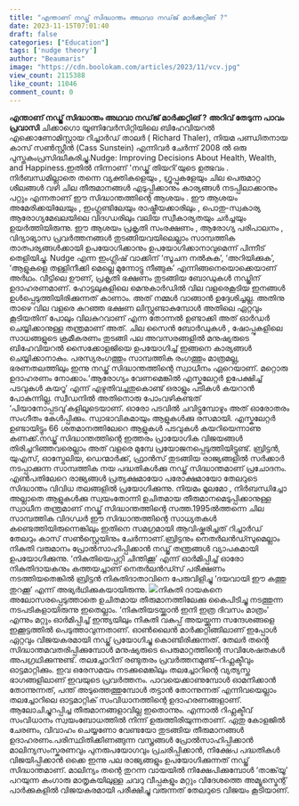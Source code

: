 ```yaml
---
title: "എന്താണ് നഡ്ജ് സിദ്ധാന്തം അഥവാ നഡ്‌ജ്‌ മാർക്കറ്റിങ് ?"
date: 2023-11-15T07:01:40
draft: false
categories: ["Education"]
tags: ['nudge theory']
author: "Beaumaris"
image: "https://cdn.boolokam.com/articles/2023/11/vcv.jpg"
view_count: 2115388
like_count: 11046
comment_count: 0
---
```


**എന്താണ് നഡ്ജ് സിദ്ധാന്തം അഥവാ നഡ്‌ജ്‌ മാർക്കറ്റിങ് ?** **അറിവ് തേടുന്ന പാവം പ്രവാസി** ചിക്കാഗൊ യൂണിവേര്‍സിറ്റിയിലെ ബിഹേവിയറല്‍ എക്കൊണോമിസ്റ്റായ റിച്ചാര്‍ഡ് താലര്‍ ( Richard Thaler), നിയമ പണ്ഡിതനായ കാസ് സണ്‍സ്റ്റീന്‍ (Cass Sunstein) എന്നിവര്‍ ചേര്‍ന്ന് 2008 ല്‍ ഒരു പുസ്തകംപ്രസിദ്ധീകരിച്ചു.Nudge: Improving Decisions About Health, Wealth, and Happiness.ഇതിൽ നിന്നാണ് 'നഡ്ജ് തിയറി'യുടെ ഉത്ഭവം . നിര്‍ബന്ധമില്ലാതെ തന്നെ വ്യക്തികളെയും , ഗ്രൂപ്പുകളേയും ചില പെരുമാറ്റ ശീലങ്ങള്‍ വഴി ചില തീരുമാനങ്ങള്‍ എടുപ്പിക്കാനും കാര്യങ്ങള്‍ നടപ്പിലാക്കാനും പറ്റും എന്നതാണ് ഈ സിദ്ധാന്തത്തിന്റെ ആശയം . ഈ ആശയം അമേരിക്കയിലേയും , ഇംഗ്ലണ്ടിലേയും രാഷ്ട്രീയക്കാരിലും , പൊതു-സ്വകാര്യ ആരോഗ്യമേഖലയിലെ വിദഗ്ധരിലും വലിയ സ്വീകാര്യതയും ചര്‍ച്ചയും ഉയര്‍ത്തിയിരുന്നു. ഈ ആശയം പ്രകൃതി സംരക്ഷണം , ആരോഗ്യ പരിപാലനം , വിദ്യാഭ്യാസ പ്രവര്‍ത്തനങ്ങള്‍ തുടങ്ങിയവയിലെല്ലാം സാമ്പത്തിക താത്പര്യങ്ങള്‍ക്കായി ഉപയോഗിക്കാനും ഉപയോഗിക്കാനാവുമെന്ന് പിന്നീട് തെളിയിച്ചു. Nudge എന്ന ഇംഗ്ലിഷ് വാക്കിന് ‘സൂചന നൽകുക’, ‘അറിയിക്കുക’, ‘ആളുകളെ തള്ളിനീക്കി മെല്ലെ മുന്നോട്ടു നീങ്ങുക’ എന്നിങ്ങനെയൊക്കെയാണ് അർഥം. വീട്ടിലെ ഊണ്, പ്രകൃതി ഭക്ഷണം തുടങ്ങിയ ബോഡുകള്‍ നഡ്ജിന് ഉദാഹരണമാണ്. ഹോട്ടലുകളിലെ മെനുകാര്‍ഡില്‍ വില വളരെകൂടിയ ഇനങ്ങള്‍ ഉള്‍പ്പെടുത്തിയിരിക്കുന്നത് കാണാം. അത് നമ്മള്‍ വാങ്ങാന്‍ ഉദ്ദേശിച്ചല്ല. അതിനു താഴെ വില വളരെ കുറഞ്ഞ ഭക്ഷണ ലിസ്റ്റുണ്ടാകുമ്പോള്‍ അതിലെ ഏറ്റവും കൂടിയതിന് പോലും വിലകുറവാണ് എന്ന തോന്നല്‍ ഉണ്ടാക്കി അത് ഓര്‍ഡര്‍ ചെയ്യിക്കാനുള്ള തന്ത്രമാണ് അത്. ചില സൈന്‍ ബോര്‍ഡുകള്‍ , ഷോപ്പുകളിലെ സാധങ്ങളുടെ ക്രമീകരണം തുടങ്ങി പല അവസരങ്ങളില്‍ മനുഷ്യരുടെ ബിഹേവിയറല്‍ സൈക്കോളജിയെ ഉപയോഗിച്ച് ഇങ്ങനെ കാര്യങ്ങള്‍ ചെയ്യിക്കാനാകും. പരസ്യരംഗത്തും സാമ്പത്തിക രംഗത്തും മാത്രമല്ല, ഭരണതലത്തിലും ഇന്നു നഡ്ജ് സിദ്ധാന്തത്തിന്റെ സ്വാധീനം ഏറെയാണ്. മറ്റൊരു ഉദാഹരണം നോക്കാം.‘ആരോഗ്യം വേണമെങ്കിൽ എസ്കലേറ്റർ ഉപേക്ഷിച്ച് പടവുകൾ കയറൂ’ എന്ന് എഴുതിവച്ചതുകൊണ്ട് ഒരാളും പടികൾ കയറാൻ പോകുന്നില്ല. സ്വീഡനിൽ അതിനൊരു പോംവഴികണ്ടത് ‘പിയാനോപ്പടവു’കളിലൂടെയാണ്. ഓരോ പടവിൽ ചവിട്ടുമ്പോഴും അത് ഓരോതരം സംഗീതം കേൾപ്പിക്കും. സ്വാഭാവികമായും ആളുകൾക്കു രസമായി. എസ്കലേറ്റർ ഉണ്ടായിട്ടും 66 ശതമാനത്തിലേറെ ആളുകൾ പടവുകൾ കയറിയെന്നാണു കണക്ക്.നഡ്ജ് സിദ്ധാന്തത്തിന്റെ ഇത്തരം പ്രായോഗിക വിജയങ്ങൾ തിരിച്ചറിഞ്ഞവരെല്ലാം അത് വളരെ മുമ്പേ പ്രയോജനപ്പെടുത്തിയിട്ടുണ്ട്. ബ്രിട്ടൻ, യുഎസ്, ഓസ്ട്രേലിയ, ഡെന്മാർക്ക്, ഫ്രാൻസ് തുടങ്ങിയ രാജ്യങ്ങളിൽ സർക്കാർ നടപ്പാക്കുന്ന സാമ്പത്തിക നയ പദ്ധതികൾക്കു നഡ്ജ് സിദ്ധാന്തമാണ് പ്രചോദനം. എൺപതിലേറെ രാജ്യങ്ങൾ പ്രത്യക്ഷമായോ പരോക്ഷമായോ തേലറുടെ സിദ്ധാന്തം വിവിധ തലങ്ങളിൽ പ്രയോഗിക്കുന്നു. നിയമം മൂലമോ , നിർബന്ധിച്ചോ അല്ലാതെ ആളുകൾക്കു സ്വയംതോന്നി ഉചിതമായ തീരുമാനമെടുപ്പിക്കാനുള്ള സ്വാധീന തന്ത്രമാണ് നഡ്ജ് സിദ്ധാന്തത്തിന്റെ സത്ത.1995ൽത്തന്നെ ചില സാമ്പത്തിക വിദഗ്ധർ ഈ സിദ്ധാന്തത്തിന്റെ സാധ്യതകൾ കണ്ടെത്തിയിരുന്നെങ്കിലും ഇതിനെ സമഗ്രമായി ആവിഷ്കരിച്ചത് റിച്ചാർഡ് തേലറും കാസ് സൺസ്റ്റെയിനും ചേർന്നാണ്.ബ്രിട്ടനും നെതർലൻഡ്സുമെല്ലാം നികുതി വരുമാനം പ്രോൽസാഹിപ്പിക്കാൻ നഡ്ജ് തന്ത്രങ്ങൾ വ്യാപകമായി ഉപയോഗിക്കുന്നു. ‘നികുതിയെപ്പറ്റി ചിന്തിക്കൂ’ എന്ന് ഓർമിപ്പിച്ച് ഓരോ നികുതിദായകനും കത്തയച്ചാണ് നെതർലൻഡ്സ് പരീക്ഷണം നടത്തിയതെങ്കിൽ ബ്രിട്ടൻ നികുതിദാതാവിനെ പേരുവിളിച്ചു ‘ദയവായി ഈ കത്തു തുറക്കൂ’ എന്ന് അഭ്യർഥിക്കുകയായിരുന്നു. ![](https://cdn.boolokam.com/articles/2023/11/fqfqffqffqf.jpg)നികുതി ദായകനെ അലോസരപ്പെടുത്താതെ ഉചിതമായ തീരുമാനത്തിലേക്കു കൈപിടിച്ചു നടത്തുന്ന നടപടികളായിരുന്നു ഇതെല്ലാം. ‘നികുതിയടയ്ക്കാൻ ഇനി ഇത്ര ദിവസം മാത്രം’ എന്നും മറ്റും ഓർമിപ്പിച്ച് ഇന്ത്യയിലും നികുതി വകുപ്പ് അയയ്ക്കുന്ന സന്ദേശങ്ങളെ ഇക്കൂട്ടത്തിൽ പെടുത്താവുന്നതാണ്. ഓൺലൈൻ മാർക്കറ്റിങ്ങിലാണ് ഇപ്പോൾ ഏറ്റവും വിജയകരമായി നഡ്ജ് പ്രയോഗിച്ചു കൊണ്ടിരിക്കുന്നത്. തേലർ തന്റെ സിദ്ധാന്തമവതരിപ്പിക്കുമ്പോൾ മനുഷ്യരുടെ പെരുമാറ്റത്തിന്റെ സവിശേഷതകൾ അപഗ്രഥിക്കുന്നുണ്ട്. തലച്ചോറിന് രണ്ടുതരം പ്രവർത്തനമുണ്ട്–റിഫ്ലക്ടീവും ഓട്ടമാറ്റിക്കും. ഇവ ഒരേസമയം നടക്കുമെങ്കിലും തലച്ചോറിന്റെ വ്യത്യസ്ത ഭാഗങ്ങളിലാണ് ഇവയുടെ പ്രവർത്തനം. പാവയെക്കാണുമ്പോൾ ഓമനിക്കാൻ തോന്നുന്നത്, പന്ത് അടുത്തെത്തുമ്പോൾ തട്ടാൻ തോന്നുന്നത് എന്നിവയെല്ലാം തലച്ചോറിലെ ഓട്ടമാറ്റിക് സംവിധാനത്തിന്റെ ഉദാഹരണങ്ങളാണ്. ആലോചിച്ചുറപ്പിച്ച തീരുമാനങ്ങളാവില്ല ഇതൊന്നും. എന്നാൽ റിഫ്ലക്ടീവ് സംവിധാനം സ്വയംബോധത്തിൽ നിന്ന് ഉരുത്തിരിയുന്നതാണ്. ഏതു കോളജിൽ ചേരണം, വിവാഹം ചെയ്യണോ വേണ്ടയോ തുടങ്ങിയ തീരുമാനങ്ങൾ ഉദാഹരണം.പരിസ്ഥിതിക്കിണങ്ങുന്ന വസ്ത്രങ്ങൾ പ്രോൽസാഹിപ്പിക്കാൻ മാലിന്യസംസ്കരണവും പുനരുപയോഗവും പ്രചരിപ്പിക്കാൻ, നിക്ഷേപ പദ്ധതികൾ വിജയിപ്പിക്കാൻ ഒക്കെ ഇന്നു പല രാജ്യങ്ങളും ഉപയോഗിക്കുന്നത് നഡ്ജ് സിദ്ധാന്തമാണ്. മാലിന്യം തന്റെ തുറന്ന വായയിൽ നിക്ഷേപിക്കുമ്പോൾ ‘താങ്ക്‌യൂ’ പറയുന്ന കംഗാരു മാതൃകയിലുള്ള ചവറു വീപ്പകളും മറ്റും വിദേശത്തെ അമ്യൂസ്മെന്റ് പാർക്കുകളിൽ വിജയകരമായി പരീക്ഷിച്ചു വരുന്നത് തേലറുടെ വിജയം കൂടിയാണ്.
